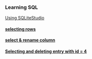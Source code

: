 ### Learning SQL 
[Using SQLiteStudio](https://sqlitestudio.pl/) </br>

#### [selecting rows](https://github.com/SharpAdder/learning-SQL/blob/main/rowSelect.sql)
#### [select & rename column](https://github.com/SharpAdder/learning-SQL/blob/main/columnSelect.sql)
#### [Selecting and deleting entry with id = 4](https://github.com/SharpAdder/learning-SQL/blob/main/delete.sql)












